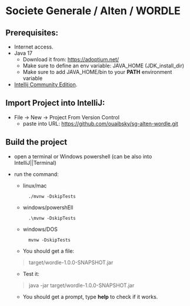 # Societe Generale / Alten / WORDLE

## Prerequisites:

* Internet access.
* Java 17
    * Download it from: https://adoptium.net/
    * Make sure to define an env variable: JAVA_HOME (JDK_install_dir)
    * Make sure to add JAVA_HOME/bin to your **PATH** environment variable
* [Intellij Community Edition](https://www.jetbrains.com/fr-fr/idea/download/).

## Import Project into IntelliJ:

* File -> New -> Project From Version Control
    * paste into URL: https://github.com/ouaibsky/sg-alten-wordle.git

## Build the project

* open a terminal or Windows powershell (can be also into IntelliJ||Terminal)
* run the command:
    * linux/mac
       ```
         ./mvnw -DskipTests  
       ```
    * windows/powershEll
       ```
         .\mvnw -DskipTests  
       ```
    * windows/DOS
       ```
         mvnw -DskipTests  
       ```

    * You should get a file:

  > target/wordle-1.0.0-SNAPSHOT.jar

    * Test it:

  > java -jar target/wordle-1.0.0-SNAPSHOT.jar

    * You should get a prompt, type **help** to check if it works.